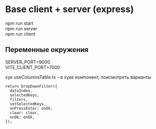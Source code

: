 # Base client + server (express)

npm run start  
npm run server  
npm run client

## Переменные окружения

SERVER_PORT=9000  
VITE_CLIENT_PORT=7000

хук useColumnsTable.ts - в хуке компонент, поисмотреть варианты

```
return DropDownFilter({
  dataIndex,
  selectedKeys,
  filters,
  setSelectedKeys,
  onPressEnter: onOk,
  clear: clear,
  onOk: onOk,
});
```
